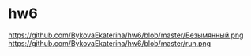 # hw6
https://github.com/BykovaEkaterina/hw6/blob/master/Безымянный.png
https://github.com/BykovaEkaterina/hw6/blob/master/run.png

